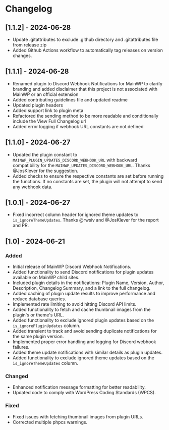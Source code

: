 # Changelog

## [1.1.2] - 2024-06-28
- Update .gitattributes to exclude .github directory and .gitattributes file from release zip
- Added Github Actions workflow to automatically tag releases on version changes.

## [1.1.1] - 2024-06-28
- Renamed plugin to Discord Webhook Notifications for MainWP to clarify branding and added disclaimer that this project is not associated with MainWP or an official extension
- Added contributing guidelines file and updated readme
- Updated plugin headers
- Added support link to plugin meta
- Refactored the sending method to be more readable and conditionally include the View Full Changelog url
- Added error logging if webhook URL constants are not defined

## [1.1.0] - 2024-06-27
- Updated the plugin constant to `MAINWP_PLUGIN_UPDATES_DISCORD_WEBHOOK_URL` with backward compatibility for the `MAINWP_UPDATES_DISCORD_WEBHOOK_URL`. Thanks @JosKlever for the suggestion.
- Added checks to ensure the respective constants are set before running the functions. If no constants are set, the plugin will not attempt to send any webhook data.

## [1.0.1] - 2024-06-27
- Fixed incorrect column header for ignored theme updates to `is_ignoreThemeUpdates`. Thanks @rwsiv and @JosKlever for the report and PR.

## [1.0] - 2024-06-21

### Added
- Initial release of MainWP Discord Webhook Notifications.
- Added functionality to send Discord notifications for plugin updates available on MainWP child sites.
- Included plugin details in the notifications: Plugin Name, Version, Author, Description, Changelog Summary, and a link to the full changelog.
- Added caching of plugin update results to improve performance and reduce database queries.
- Implemented rate limiting to avoid hitting Discord API limits.
- Added functionality to fetch and cache thumbnail images from the plugin's or theme's URL.
- Added functionality to exclude ignored plugin updates based on the `is_ignorePluginUpdates` column.
- Added transient to track and avoid sending duplicate notifications for the same plugin version.
- Implemented proper error handling and logging for Discord webhook failures.
- Added theme update notifications with similar details as plugin updates.
- Added functionality to exclude ignored theme updates based on the `is_ignoreThemeUpdates` column.

### Changed
- Enhanced notification message formatting for better readability.
- Updated code to comply with WordPress Coding Standards (WPCS).

### Fixed
- Fixed issues with fetching thumbnail images from plugin URLs.
- Corrected multiple phpcs warnings.
